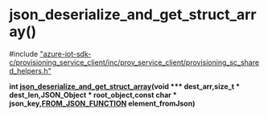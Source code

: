 # json_deserialize_and_get_struct_array()

\#include ["azure-iot-sdk-c/provisioning_service_client/inc/prov_service_client/provisioning_sc_shared_helpers.h"](../iot-c-ref-provisioning-sc-shared-helpers-h.md)  

**int [json_deserialize_and_get_struct_array](#provisioning__sc__shared__helpers_8h_1a007f45ade260834bf214aa13763a07f9)(void *** dest_arr,size_t * dest_len,JSON_Object * root_object,const char * json_key,[FROM_JSON_FUNCTION](#provisioning__sc__shared__helpers_8h_1a136b203a128307c6c486bc77e747d51e) element_fromJson)**

